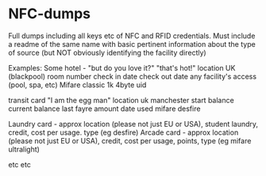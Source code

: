 # NFC-dumps
Full dumps including all keys etc of NFC and RFID credentials. Must include a readme of the same name with basic pertinent information about the type of source (but NOT obviously identifying the facility directly)

Examples:
Some hotel - "but do you love it?" "that's hot!"
location UK (blackpool)
room number 
check in date
check out date
any facility's access (pool, spa, etc)
Mifare classic 1k 4byte uid

transit card "I am the egg man"
location uk manchester
start balance
current balance
last fayre amount
date used
mifare desfire

Laundry card - approx location (please not just EU or USA), student laundry, credit, cost per usage. type (eg desfire)
Arcade card -  approx location (please not just EU or USA), credit, cost per usage, points, type (eg mifare ultralight)

etc etc
